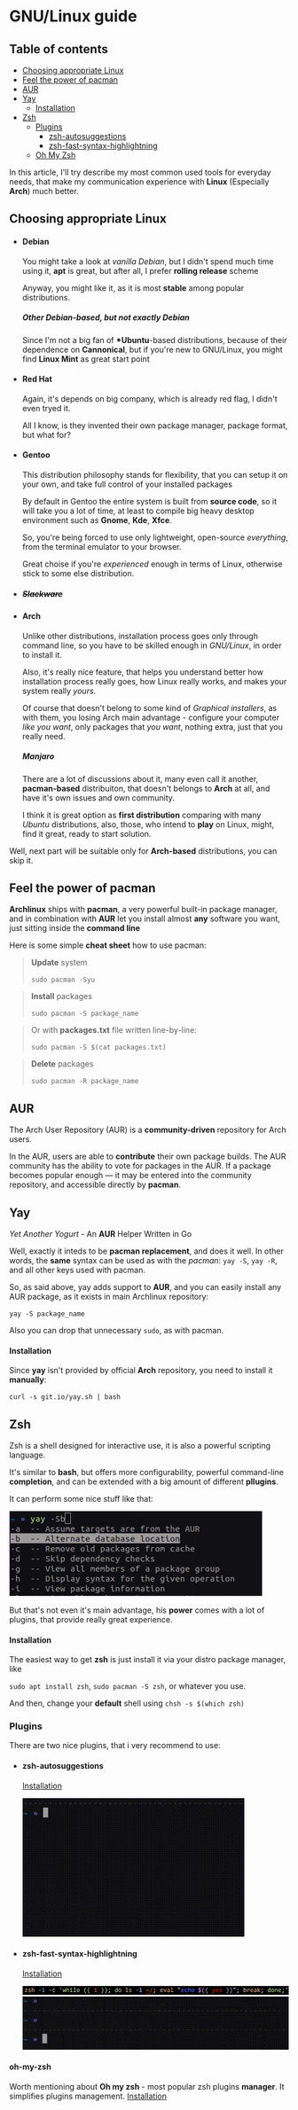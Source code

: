 # GNU/Linux guide

## Table of contents

- [Choosing appropriate Linux](#choosing-appropriate-linux)
- [Feel the power of pacman](#feel-the-power-of-pacman)
- [AUR](#aur)
- [Yay](#yay)
    * [Installation](#installation)
- [Zsh](#zsh)
    - [Plugins](#plugins)
        - [zsh-autosuggestions](#zsh-autosuggestions)
        - [zsh-fast-syntax-highlightning](#zsh-fast-syntax-highlightning)
    - [Oh My Zsh](#oh-my-zsh)

In this article, I'll try describe my most common used tools for everyday needs, 
that make my communication experience with **Linux** (Especially **Arch**) much better.

## Choosing appropriate Linux

- #### Debian
    You might take a look at *vanilla Debian*, but I didn't spend much time using it,
    **apt** is great, but after all, I prefer **rolling release** scheme

    Anyway, you might like it, as it is most **stable** among popular distributions.

    ##### Other Debian-based, but not exactly Debian
    Since I'm not a big fan of **\*Ubuntu**-based distributions, because of their dependence on **Cannonical**, 
    but if you're new to GNU/Linux, you might find **Linux Mint** as great start point
- #### Red Hat
    Again, it's depends on big company, which is already red flag, I didn't even tryed it.

    All I know, is they invented their own package manager, package format, but what for?

- #### Gentoo
    This distribution philosophy stands for flexibility, that you can setup it on your own, and take full control of your installed packages

    By default in Gentoo the entire system is built from **source code**, so it will take you a lot of time,
    at least to compile big heavy desktop environment such as **Gnome**, **Kde**, **Xfce**.

    So, you're being forced to use only lightweight, open-source *everything*, from the terminal emulator to your browser.

    Great choise if you're *experienced* enough in terms of Linux, otherwise stick to some else distribution.
- ##### ~~Slackware~~
- #### Arch
    Unlike other distributions, installation process goes only through command line,
    so you have to be skilled enough in *GNU/Linux*, in order to install it.

    Also, it's really nice feature, that helps you understand better 
    how installation process really goes, how Linux really works, and makes your system really *yours*.

    Of course that doesn't belong to some kind of *Graphical installers*, as with them,
    you losing Arch main advantage - configure your computer *like you want*,
    only packages that *you want*, nothing extra, just that you really need.

    ##### Manjaro

    There are a lot of discussions about it, many even call it another, **pacman-based** distribuiton, 
    that doesn't belongs to **Arch** at all, and have it's own issues and own community.

    I think it is great option as **first distribution** comparing with many *Ubuntu* distributions,
    also, those, who intend to **play** on Linux, might, find it great, ready to start solution.

Well, next part will be suitable only for **Arch-based** distributions, you can skip it.

## Feel the power of pacman

**Archlinux** ships with **pacman**, a very powerful built-in package manager,
and in combination with **AUR** let you install almost **any** software you want, just sitting inside the **command line**

Here is some simple **cheat sheet** how to use pacman:

> **Update** system
> ~~~
> sudo pacman -Syu
> ~~~

> **Install** packages
> ~~~
> sudo pacman -S package_name
> ~~~

> Or with **packages.txt** file written line-by-line:
> ~~~
> sudo pacman -S $(cat packages.txt)
> ~~~

> **Delete** packages
> ~~~
> sudo pacman -R package_name
> ~~~

## AUR
The Arch User Repository (AUR) is a **community-driven** repository for Arch users.

In the AUR, users are able to **contribute** their own package builds. 
The AUR community has the ability to vote for packages in the AUR. 
If a package becomes popular enough — it may be entered into the community repository, and accessible directly by **pacman**.

## Yay
*Yet Another Yogurt* - An **AUR** Helper Written in Go

Well, exactly it inteds to be **pacman replacement**, and does it well.
In other words, the **same** syntax can be used as with the *pacman*: `yay -S`, `yay -R`,
and all other keys used with pacman.

So, as said above, yay adds support to **AUR**, and you can easily install any AUR package, as it exists in main Archlinux repository:
~~~
yay -S package_name
~~~

Also you can drop that unnecessary `sudo`, as with pacman.

#### Installation
Since **yay** isn't provided by official **Arch** repository, you need to install it **manually**:
~~~
curl -s git.io/yay.sh | bash
~~~
## Zsh
Zsh is a shell designed for interactive use, it is also a powerful scripting language.

It's similar to **bash**, but offers more configurability, powerful command-line **completion**,
and can be extended with a big amount of different **pllugins**.

It can perform some nice stuff like that:

![](../resources/zsh_example.png)

But that's not even it's main advantage, his **power** comes with a lot of plugins,
that provide really great experience.


#### Installation
The easiest way to get **zsh** is just install it via your distro package manager, like

`sudo apt install zsh`, `sudo pacman -S zsh`, or whatever you use.

And then, change your **default** shell using `chsh -s $(which zsh)`

### Plugins
There are two nice plugins, that i very recommend to use: 

- #### zsh-autosuggestions
    [Installation](https://github.com/zsh-users/zsh-autosuggestions/blob/master/INSTALL.md)

    ![](../resources/autosuggestions.gif)

- #### zsh-fast-syntax-highlightning
    [Installation](https://github.com/zdharma/fast-syntax-highlighting)

    ![](../resources/syntax.png)
    ![](../resources/syntax.gif)

#### oh-my-zsh
Worth mentioning about **Oh my zsh** - most popular zsh plugins **manager**.
It simplifies plugins management.
[Installation](https://github.com/ohmyzsh/ohmyzsh/wiki)
